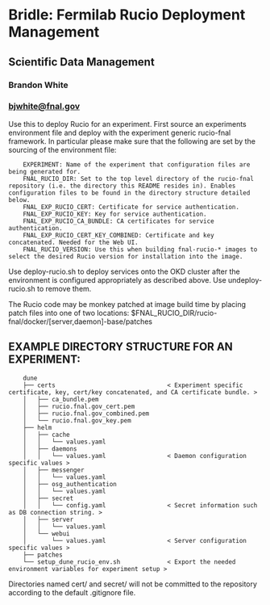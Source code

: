 
# Bridle: Fermilab Rucio Deployment Management
## Scientific Data Management
### Brandon White
### bjwhite@fnal.gov

Use this to deploy Rucio for an experiment. First source an experiments environment file and deploy with the experiment generic rucio-fnal framework.
In particular please make sure that the following are set by the sourcing of the environment file:
~~~~
    EXPERIMENT: Name of the experiment that configuration files are being generated for.
    FNAL_RUCIO_DIR: Set to the top level directory of the rucio-fnal repository (i.e. the directory this README resides in). Enables configuration files to be found in the directory structure detailed below.
    FNAL_EXP_RUCIO_CERT: Certificate for service authentication.
    FNAL_EXP_RUCIO_KEY: Key for service authentication.
    FNAL_EXP_RUCIO_CA_BUNDLE: CA certificates for service authentication.
    FNAL_EXP_RUCIO_CERT_KEY_COMBINED: Certificate and key concatenated. Needed for the Web UI.
    FNAL_RUCIO_VERSION: Use this when building fnal-rucio-* images to select the desired Rucio version for installation into the image. 
~~~~

Use deploy-rucio.sh to deploy services onto the OKD cluster after the environment is configured appropriately as described above.
Use undeploy-rucio.sh to remove them.

The Rucio code may be monkey patched at image build time by placing patch files into one of two locations: $FNAL_RUCIO_DIR/rucio-fnal/docker/[server,daemon]-base/patches

## EXAMPLE DIRECTORY STRUCTURE FOR AN EXPERIMENT:
~~~~
    dune
    ├── certs                               < Experiment specific certificate, key, cert/key concatenated, and CA certificate bundle. >
    │   ├── ca_bundle.pem
    │   ├── rucio.fnal.gov_cert.pem
    │   ├── rucio.fnal.gov_combined.pem
    │   └── rucio.fnal.gov_key.pem
    ├── helm
    │   ├── cache
    │   │   └── values.yaml
    │   ├── daemons
    │   │   └── values.yaml                 < Daemon configuration specific values > 
    │   ├── messenger
    │   │   └── values.yaml
    │   ├── osg_authentication
    │   │   └── values.yaml
    │   ├── secret
    │   │   └── config.yaml                 < Secret information such as DB connection string. >
    │   ├── server
    │   │   └── values.yaml
    │   └── webui
    │       └── values.yaml                 < Server configuration specific values >
    ├── patches
    └── setup_dune_rucio_env.sh             < Export the needed environment variables for experiment setup >
~~~~

Directories named cert/ and secret/ will not be committed to the repository according to the default .gitignore file.
